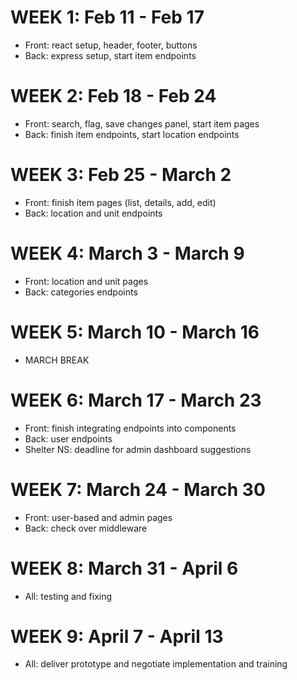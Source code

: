 # WEEK 1: Feb 11 - Feb 17
- Front: react setup, header, footer, buttons
- Back: express setup, start item endpoints

# WEEK 2: Feb 18 - Feb 24
- Front: search, flag, save changes panel, start item pages
- Back: finish item endpoints, start location endpoints

# WEEK 3: Feb 25 - March 2
- Front: finish item pages (list, details, add, edit)
- Back: location and unit endpoints

# WEEK 4: March 3 - March 9
- Front: location and unit pages
- Back: categories endpoints

# WEEK 5: March 10 - March 16
- MARCH BREAK

# WEEK 6: March 17 - March 23
- Front: finish integrating endpoints into components
- Back: user endpoints
- Shelter NS: deadline for admin dashboard suggestions

# WEEK 7: March 24 - March 30
- Front: user-based and admin pages
- Back: check over middleware

# WEEK 8: March 31 - April 6
- All: testing and fixing

# WEEK 9: April 7 - April 13
- All: deliver prototype and negotiate implementation and training